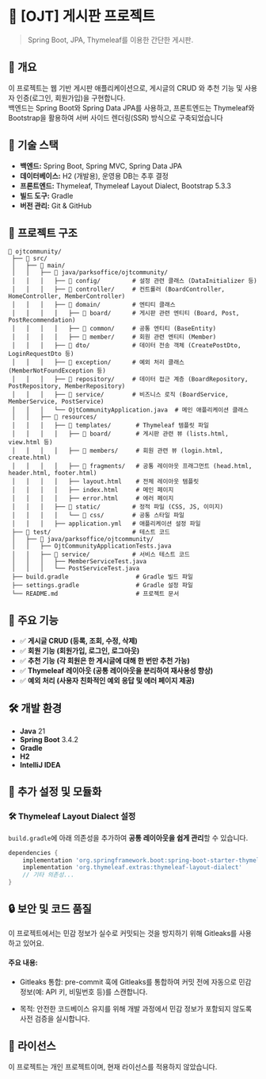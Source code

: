 # 📌 [OJT] 게시판 프로젝트

> Spring Boot, JPA, Thymeleaf를 이용한 간단한 게시판.

## 📖 개요
이 프로젝트는 웹 기반 게시판 애플리케이션으로, 게시글의 CRUD 와 추천 기능 및 사용자 인증(로그인, 회원가입)을 구현합니다.  
백엔드는 Spring Boot와 Spring Data JPA를 사용하고, 프론트엔드는 Thymeleaf와 Bootstrap을 활용하여 서버 사이드 렌더링(SSR) 방식으로 구축되었습니다

## 🔧 기술 스택
- **백엔드:** Spring Boot, Spring MVC, Spring Data JPA
- **데이터베이스:** H2 (개발용), 운영용 DB는 추후 결정
- **프론트엔드:** Thymeleaf, Thymeleaf Layout Dialect, Bootstrap 5.3.3
- **빌드 도구:** Gradle
- **버전 관리:** Git & GitHub

## 📂 프로젝트 구조
```
📂 ojtcommunity/
 ├── 📁 src/
 │   ├── 📁 main/
 │   │   ├── 📁 java/parksoffice/ojtcommunity/  
 │   │   │   ├── 📁 config/         # 설정 관련 클래스 (DataInitializer 등)
 │   │   │   ├── 📁 controller/     # 컨트롤러 (BoardController, HomeController, MemberController)
 │   │   │   ├── 📁 domain/         # 엔티티 클래스
 │   │   │   │   ├── 📁 board/      # 게시판 관련 엔티티 (Board, Post, PostRecommendation)
 │   │   │   │   ├── 📁 common/     # 공통 엔티티 (BaseEntity)
 │   │   │   │   ├── 📁 member/     # 회원 관련 엔티티 (Member)
 │   │   │   ├── 📁 dto/            # 데이터 전송 객체 (CreatePostDto, LoginRequestDto 등)
 │   │   │   ├── 📁 exception/      # 예외 처리 클래스 (MemberNotFoundException 등)
 │   │   │   ├── 📁 repository/     # 데이터 접근 계층 (BoardRepository, PostRepository, MemberRepository)
 │   │   │   ├── 📁 service/        # 비즈니스 로직 (BoardService, MemberService, PostService)
 │   │   │   └── OjtCommunityApplication.java  # 메인 애플리케이션 클래스
 │   │   ├── 📁 resources/
 │   │   │   ├── 📁 templates/       # Thymeleaf 템플릿 파일
 │   │   │   │   ├── 📁 board/       # 게시판 관련 뷰 (lists.html, view.html 등)
 │   │   │   │   ├── 📁 members/     # 회원 관련 뷰 (login.html, create.html)
 │   │   │   │   ├── 📁 fragments/   # 공통 레이아웃 프래그먼트 (head.html, header.html, footer.html)
 │   │   │   │   ├── layout.html    # 전체 레이아웃 템플릿
 │   │   │   │   ├── index.html     # 메인 페이지
 │   │   │   │   ├── error.html     # 에러 페이지
 │   │   │   ├── 📁 static/         # 정적 파일 (CSS, JS, 이미지)
 │   │   │   │   └── 📁 css/        # 공통 스타일 파일
 │   │   │   ├── application.yml   # 애플리케이션 설정 파일
 ├── 📁 test/                       # 테스트 코드
 │   ├── 📁 java/parksoffice/ojtcommunity/
 │   │   ├── OjtCommunityApplicationTests.java
 │   │   ├── 📁 service/            # 서비스 테스트 코드
 │   │   │   ├── MemberServiceTest.java
 │   │   │   └── PostServiceTest.java
 ├── build.gradle                   # Gradle 빌드 파일
 ├── settings.gradle                # Gradle 설정 파일
 └── README.md                      # 프로젝트 문서
 ```

## 📌 주요 기능
- ✅ **게시글 CRUD (등록, 조회, 수정, 삭제)**
- ✅ **회원 기능 (회원가입, 로그인, 로그아웃)**
- ✅ **추천 기능 (각 회원은 한 게시글에 대해 한 번만 추천 가능)**
- ✅ **Thymeleaf 레이아웃 (공통 레이아웃을 분리하여 재사용성 향상)**
- ✅ **예외 처리 (사용자 친화적인 예외 응답 및 에러 페이지 제공)**

## 🛠️ 개발 환경
- **Java** 21
- **Spring Boot** 3.4.2
- **Gradle**
- **H2**
- **IntelliJ IDEA**

## 🔧 추가 설정 및 모듈화

### 🛠 Thymeleaf Layout Dialect 설정
`build.gradle`에 아래 의존성을 추가하여 **공통 레이아웃을 쉽게 관리**할 수 있습니다.

```gradle
dependencies {
    implementation 'org.springframework.boot:spring-boot-starter-thymeleaf'
    implementation 'org.thymeleaf.extras:thymeleaf-layout-dialect'
    // 기타 의존성...
}
```

## 🔒 보안 및 코드 품질
이 프로젝트에서는 민감 정보가 실수로 커밋되는 것을 방지하기 위해 Gitleaks를 사용하고 있어요.
#### 주요 내용:

- Gitleaks 통합:
  pre-commit 훅에 Gitleaks를 통합하여 커밋 전에 자동으로 민감 정보(예: API 키, 비밀번호 등)를 스캔합니다.

- 목적:
  안전한 코드베이스 유지를 위해 개발 과정에서 민감 정보가 포함되지 않도록 사전 검증을 실시합니다.

## 📜 라이선스
이 프로젝트는 개인 프로젝트이며, 현재 라이선스를 적용하지 않았습니다.

